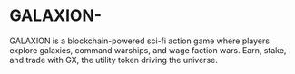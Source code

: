 # GALAXION-
GALAXION is a blockchain-powered sci-fi action game where players explore galaxies, command warships, and wage faction wars. Earn, stake, and trade with GX, the utility token driving the universe.
